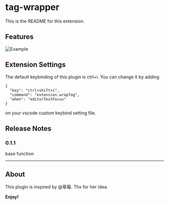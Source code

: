 # tag-wrapper

This is the README for this extension. 

## Features

![Example](https://github.com/hwen/tag-wrapper/raw/master/preview.gif)

## Extension Settings

The default keybinding of this plugin is ctrl+i. You can change it by adding 

```
{ 
  "key": "ctrl+shift+i",                
  "command": "extension.wrapTag",
  "when": "editorTextFocus" 
}
```
on your vscode custom keybind setting file. 

## Release Notes

### 0.1.1
base function 

-----------------------------------------------------------------------------------------------------------

## About

This plugin is inspired by @草莓. Thx for her idea.

**Enjoy!**
